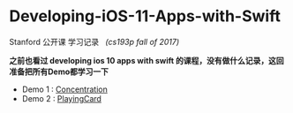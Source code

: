 # Developing-iOS-11-Apps-with-Swift
Stanford 公开课 学习记录   *(cs193p fall of 2017)*

**之前也看过 developing ios 10 apps with swift 的课程，没有做什么记录，这回准备把所有Demo都学习一下**

- Demo 1 : [Concentration](https://github.com/Joshuuuuuua/Developing-iOS-11-Apps-with-Swift/tree/master/Demos/Concentration/Concentration)
- Demo 2 : [PlayingCard](https://github.com/Joshuuuuuua/Developing-iOS-11-Apps-with-Swift/tree/master/Demos/PlayingCard/PlayingCard)
